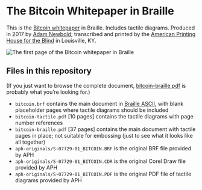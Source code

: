 # The Bitcoin Whitepaper in Braille

This is the [Bitcoin whitepaper](https://bitcoin.org/bitcoin.pdf) in Braille. Includes tactile diagrams. Produced in 2017 by [Adam Newbold](https://neatnik.net/adam/); transcribed and printed by the [American Printing House for the Blind](https://www.aph.org) in Louisville, KY.

![The first page of the Bitcoin whitepaper in Braille](https://neatnik.net/bitcoin/braille/braille-bitcoin-whitepaper-page-one.png)

## Files in this repository

(If you just want to browse the complete document, [bitcoin-braille.pdf](https://github.com/neatnik/braille-bitcoin-whitepaper/blob/master/bitcoin-braille.pdf) is probably what you’re looking for.)

- `bitcoin.brf` contains the main document in [Braille ASCII](https://en.wikipedia.org/wiki/Braille_ASCII), with blank placeholder pages where tactile diagrams should be included
- `bitcoin-tactile.pdf` [10 pages] contains the tactile diagrams with page number references
- `bitcoin-braille.pdf` [37 pages] contains the main document with tactile pages in place; not suitable for embossing (just to see what it looks like all together)
- `aph-originals/S-07729-01_BITCOIN.BRF` is the original BRF file provided by APH
- `aph-originals/S-07729-01_BITCOIN.CDR` is the original Corel Draw file provided by APH
- `aph-originals/S-07729-01_BITCOIN.PDF` is the original PDF file of tactile diagrams provided by APH